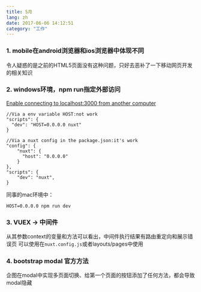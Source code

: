 ```yaml
---
title: 5月
lang: zh
date: 2017-06-06 14:12:51
category: "工作"
---
```


### 1. mobile在android浏览器和ios浏览器中体现不同
令人疑惑的是之前的HTML5页面没有这种问题，只好去恶补了一下移动网页开发的相关知识

### 2. windows环境，npm run指定外部访问
[Enable connecting to localhost:3000 from another computer](https://github.com/nuxt/nuxt.js/pull/90)

```
//Via a env variable HOST:not work
"scripts": {
  "dev": "HOST=0.0.0.0 nuxt"
}

//Via a nuxt config in the package.json:it's work
"config": {
    "nuxt": {
      "host": "0.0.0.0"
    }
},
"scripts": {
    "dev": "nuxt",
}
```

同事的mac环境中：
```
HOST=0.0.0.0 npm run dev
```

### 3. VUEX -> 中间件
从其参数context的变量和方法可以看出，中间件执行结果有路由重定向和展示错误页
可以使用在`nuxt.config.js`或者layouts/pages中使用

### 4. bootstrap modal 官方方法
企图在modal中实现多页面切换、给第一个页面的按钮添加了任何方法，都会导致modal隐藏

